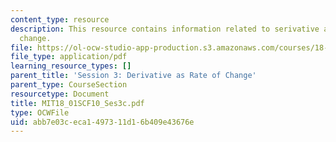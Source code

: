 ```yaml
---
content_type: resource
description: This resource contains information related to serivative as a rate of
  change.
file: https://ol-ocw-studio-app-production.s3.amazonaws.com/courses/18-01sc-single-variable-calculus-fall-2010/abb7e03ceca1497311d16b409e43676e_MIT18_01SCF10_Ses3c.pdf
file_type: application/pdf
learning_resource_types: []
parent_title: 'Session 3: Derivative as Rate of Change'
parent_type: CourseSection
resourcetype: Document
title: MIT18_01SCF10_Ses3c.pdf
type: OCWFile
uid: abb7e03c-eca1-4973-11d1-6b409e43676e
---
```

